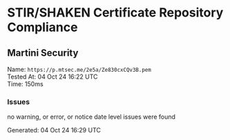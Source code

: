 # STIR/SHAKEN Certificate Repository Compliance

## Martini Security

Name: `https://p.mtsec.me/2e5a/Ze830cxCQv3B.pem`\
Tested At: 04 Oct 24 16:22 UTC\
Time: 150ms

### Issues

no warning, or error, or notice date level issues were found

Generated: 04 Oct 24 16:29 UTC